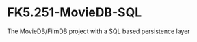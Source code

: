 FK5.251-MovieDB-SQL
===================

The MovieDB/FilmDB project with a SQL based persistence layer
